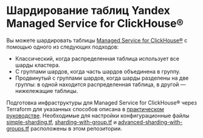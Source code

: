 # Шардирование таблиц Yandex Managed Service for ClickHouse®

Вы можете шардировать таблицы [Managed Service for ClickHouse®](https://yandex.cloud/ru/docs/managed-clickhouse) с помощью одного из следующих подходов:

* Классический, когда распределенная таблица использует все шарды кластера.
* С группами шардов, когда часть шардов объединена в группу.
* Продвинутый с группами шардов, когда шарды разделены на две группы: в одной находится распределенная таблица, в другой — нижележащие таблицы.

Подготовка инфраструктуры для Managed Service for ClickHouse® через Terraform для указанных способов описана в [практическом руководстве](https://yandex.cloud/ru/docs/tutorials/dataplatform/clickhouse-sharding). Необходимые для настройки конфигурационные файлы [simple-sharding.tf](simple-sharding.tf), [sharding-with-group.tf](sharding-with-group.tf) и [advanced-sharding-with-groups.tf](advanced-sharding-with-groups.tf) расположены в этом репозитории.
